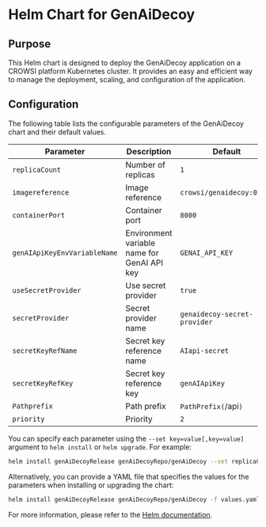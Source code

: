 # Helm Chart for GenAiDecoy

## Purpose

This Helm chart is designed to deploy the GenAiDecoy application on a CROWSI platform Kubernetes cluster. It provides an easy and efficient way to manage the deployment, scaling, and configuration of the application.

## Configuration

The following table lists the configurable parameters of the GenAiDecoy chart and their default values.

| Parameter                     | Description                                      | Default                          |
|-------------------------------|--------------------------------------------------|----------------------------------|
| `replicaCount`                | Number of replicas                               | `1`                              |
| `imagereference`              | Image reference                                  | `crowsi/genaidecoy:0.1.0`        |
| `containerPort`               | Container port                                   | `8000`                           |
| `genAIApiKeyEnvVariableName`  | Environment variable name for GenAI API key      | `GENAI_API_KEY`                  |
| `useSecretProvider`           | Use secret provider                              | `true`                           |
| `secretProvider`              | Secret provider name                             | `genaidecoy-secret-provider`     |
| `secretKeyRefName`            | Secret key reference name                        | `AIapi-secret`                   |
| `secretKeyRefKey`             | Secret key reference key                         | `genAIApiKey`                    |
| `Pathprefix`                  | Path prefix                                      | `PathPrefix(`/api`)`             |
| `priority`                    | Priority                                         | `2`                              |

You can specify each parameter using the `--set key=value[,key=value]` argument to `helm install` or `helm upgrade`. For example:

```sh
helm install genAiDecoyRelease genAiDecoyRepo/genAiDecoy --set replicaCount=2
```

Alternatively, you can provide a YAML file that specifies the values for the parameters when installing or upgrading the chart:

```sh
helm install genAiDecoyRelease genAiDecoyRepo/genAiDecoy -f values.yaml
```

For more information, please refer to the [Helm documentation](https://helm.sh/docs/).
